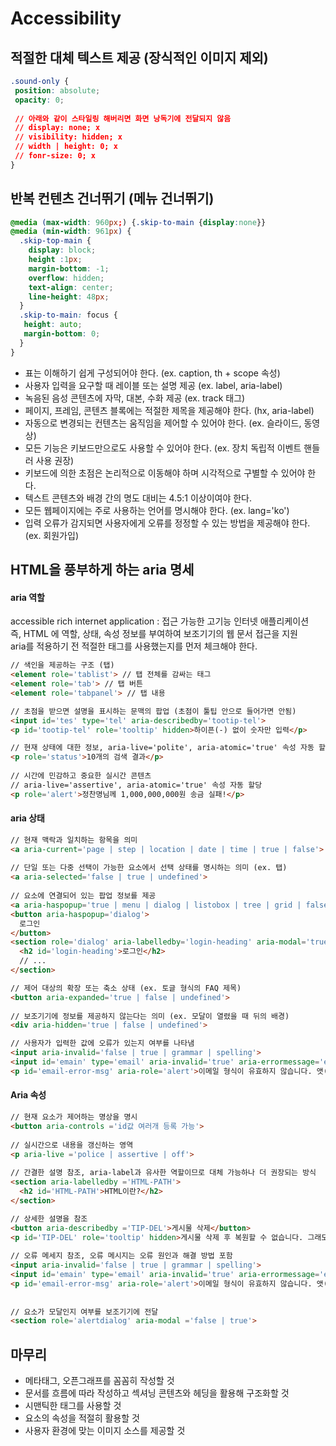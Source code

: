 # Accessibility

## 적절한 대체 텍스트 제공 (장식적인 이미지 제외)

```css
.sound-only {
 position: absolute;
 opacity: 0;
 
 // 아래와 같이 스타일링 해버리면 화면 낭독기에 전달되지 않음
 // display: none; x
 // visibility: hidden; x
 // width | height: 0; x
 // fonr-size: 0; x
}
```

## 반복 컨텐츠 건너뛰기 (메뉴 건너뛰기)

```css
@media (max-width: 960px;) {.skip-to-main {display:none}}
@media (min-width: 961px) {
  .skip-top-main {
    display: block;
    height :1px;
    margin-bottom: -1;
    overflow: hidden;
    text-align: center;
    line-height: 48px;
  }
  .skip-to-main: focus {
   height: auto;
   margin-bottom: 0;
  }
}
```

* 표는 이해하기 쉽게 구성되어야 한다. (ex. caption, th + scope 속성)
* 사용자 입력을 요구할 때 레이블 또는 설명 제공 (ex. label, aria-label)
* 녹음된 음성 콘텐츠에 자막, 대본, 수화 제공 (ex. track 태그)
* 페이지, 프레임, 콘텐츠 블록에는 적절한 제목을 제공해야 한다. (hx, aria-label)
* 자동으로 변경되는 컨텐츠는 움직임을 제어할 수 있어야 한다. (ex. 슬라이드, 동영상)
* 모든 기능은 키보드만으로도 사용할 수 있어야 한다. (ex. 장치 독립적 이벤트 핸들러 사용 권장)
* 키보드에 의한 초점은 논리적으로 이동해야 하며 시각적으로 구별할 수 있어야 한다.
* 텍스트 콘텐츠와 배경 간의 명도 대비는 4.5:1 이상이여야 한다.
* 모든 웹페이지에는 주로 사용하는 언어를 명시해야 한다. (ex. lang='ko')
* 입력 오류가 감지되면 사용자에게 오류를 정정할 수 있는 방법을 제공해야 한다. (ex. 회원가입)

## HTML을 풍부하게 하는 aria 명세 <a href="#html-aria" id="html-aria"></a>

#### aria 역할 <a href="#aria" id="aria"></a>

accessible rich internet application : 접근 가능한 고기능 인터넷 애플리케이션\
즉, HTML 에 역할, 상태, 속성 정보를 부여하여 보조기기의 웹 문서 접근을 지원\
aria를 적용하기 전 적절한 태그를 사용했는지를 먼저 체크해야 한다.

```html
// 색인을 제공하는 구조 (탭)
<element role='tablist'> // 탭 전체를 감싸는 태그
<element role='tab'> // 탭 버튼
<element role='tabpanel'> // 탭 내용

// 초점을 받으면 설명을 표시하는 문맥의 팝업 (초점이 툴팁 안으로 들어가면 안됨)
<input id='tes' type='tel' aria-describedby='tootip-tel'>
<p id='tootip-tel' role='tooltip' hidden>하이픈(-) 없이 숫자만 입력</p>

// 현재 상태에 대한 정보, aria-live='polite', aria-atomic='true' 속성 자동 할당
<p role='status'>10개의 검색 결과</p>
  
// 시간에 민감하고 중요한 실시간 콘텐츠
// aria-live='assertive', aria-atomic='true' 속성 자동 할당
<p role='alert'>정찬명님께 1,000,000,000원 송금 실패!</p>
```

#### aria 상태 <a href="#aria" id="aria"></a>

```html
// 현재 맥락과 일치하는 항목을 의미
<a aria-current='page | step | location | date | time | true | false'>
  
// 단일 또는 다중 선택이 가능한 요소에서 선택 상태를 명시하는 의미 (ex. 탭)
<a aria-selected='false | true | undefined'>
  
// 요소에 연결되어 있는 팝업 정보를 제공
<a aria-haspopup='true | menu | dialog | listobox | tree | grid | false'>
<button aria-haspopup='dialog'>
  로그인
</button>
<section role='dialog' aria-labelledby='login-heading' aria-modal='true' hidden>
  <h2 id='login-heading'>로그인</h2>
  // ...
</section>

// 제어 대상의 확장 또는 축소 상태 (ex. 토글 형식의 FAQ 제목)
<button aria-expanded='true | false | undefined'>
  
// 보조기기에 정보를 제공하지 않는다는 의미 (ex. 모달이 열렸을 때 뒤의 배경)
<div aria-hidden='true | false | undefined'>

// 사용자가 입력한 값에 오류가 있는지 여부를 나타냄
<input aria-invalid='false | true | grammar | spelling'>
<input id='emain' type='email' aria-invalid='true' aria-errormessage='email-error-msg'>
<p id='email-error-msg' aria-role='alert'>이메일 형식이 유효하지 않습니다. 앳(@)과 마침표(.)를 포함해주세요.</p>
```

#### Aria 속성 <a href="#aria" id="aria"></a>

```html
// 현재 요소가 제어하는 명상을 명시
<button aria-controls ='id값 여러개 등록 가능'>
  
// 실시간으로 내용을 갱신하는 영역
<p aria-live ='police | assertive | off'>
  
// 간결한 설명 참조, aria-label과 유사한 역할이므로 대체 가능하나 더 권장되는 방식
<section aria-labelledby ='HTML-PATH'>
  <h2 id='HTML-PATH'>HTML이란?</h2>
</section>

// 상세한 설명을 참조
<button aria-describedby ='TIP-DEL'>게시물 삭제</button>
<p id='TIP-DEL' role='tooltip' hidden>게시물 삭제 후 복원할 수 없습니다. 그래도 삭제하시겠습니까?</p>
 
// 오류 메세지 참조, 오류 메시지는 오류 원인과 해결 방법 포함
<input aria-invalid='false | true | grammar | spelling'>
<input id='emain' type='email' aria-invalid='true' aria-errormessage='email-error-msg'>
<p id='email-error-msg' aria-role='alert'>이메일 형식이 유효하지 않습니다. 앳(@)과 마침표(.)를 포함해주세요.</p>
  
  
// 요소가 모달인지 여부를 보조기기에 전달
<section role='alertdialog' aria-modal ='false | true'>
```

## 마무리 <a href="#undefined" id="undefined"></a>

* 메타태그, 오픈그래프를 꼼꼼히 작성할 것
* 문서를 흐름에 따라 작성하고 섹셔닝 콘텐츠와 헤딩을 활용해 구조화할 것
* 시맨틱한 태그를 사용할 것
* 요소의 속성을 적절히 활용할 것
* 사용자 환경에 맞는 이미지 소스를 제공할 것
